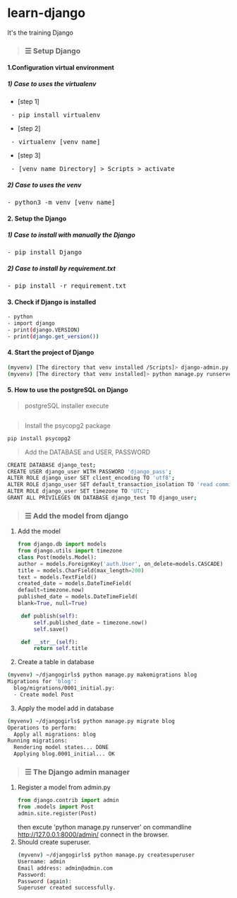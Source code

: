 # learn-django

It's the training Django

> ### ☰ Setup Django

#### 1.Configuration virtual environment

##### 1) Case to uses the virtualenv

- [step 1]

<pre> - pip install virtualenv</pre>

- [step 2]

<pre> - virtualenv [venv name]</pre>

- [step 3]

<pre> - [venv name Directory] > Scripts > activate</pre>

##### 2) Case to uses the venv

<pre>- python3 -m venv [venv name]</pre>

#### 2. Setup the Django

##### 1) Case to install with manually the Django

<pre>- pip install Django</pre>

##### 2) Case to install by requirement.txt

<pre>- pip install -r requirement.txt</pre>

#### 3. Check if Django is installed

```sh
- python
- import django
- print(django.VERSION)
- print(django.get_version())
```

#### 4. Start the project of Django

```sh
(myvenv) [The directory that venv installed /Scripts]> django-admin.py startproject [mysite] .
(myvenv) [The directory that venv installed]> python manage.py runserver
```

#### 5. How to use the postgreSQL on Django

> postgreSQL installer execute

```sh

```

> Install the psycopg2 package

```sh
pip install psycopg2
```

> Add the DATABASE and USER, PASSWORD

```sh
CREATE DATABASE django_test;
CREATE USER django_user WITH PASSWORD 'django_pass';
ALTER ROLE django_user SET client_encoding TO 'utf8';
ALTER ROLE django_user SET default_transaction_isolation TO 'read committed';
ALTER ROLE django_user SET timezone TO 'UTC';
GRANT ALL PRIVILEGES ON DATABASE django_test TO django_user;
```

> ### ☰ Add the model from django

1. Add the model

   ```python
   from django.db import models
   from django.utils import timezone
   class Post(models.Model):
   author = models.ForeignKey('auth.User', on_delete=models.CASCADE)
   title = models.CharField(max_length=200)
   text = models.TextField()
   created_date = models.DateTimeField(
   default=timezone.now)
   published_date = models.DateTimeField(
   blank=True, null=True)

    def publish(self):
        self.published_date = timezone.now()
        self.save()

    def __str__(self):
        return self.title
   ```

2. Create a table in database

```sh
(myvenv) ~/djangogirls$ python manage.py makemigrations blog
Migrations for 'blog':
  blog/migrations/0001_initial.py:
  - Create model Post
```

3. Apply the model add in database

```sh
(myvenv) ~/djangogirls$ python manage.py migrate blog
Operations to perform:
  Apply all migrations: blog
Running migrations:
  Rendering model states... DONE
  Applying blog.0001_initial... OK
```

> ### ☰ The Django admin manager

1. Register a model from admin.py
   ```python
   from django.contrib import admin
   from .models import Post
   admin.site.register(Post)
   ```
   then excute 'python manage.py runserver' on commandline  
   http://127.0.0.1:8000/admin/ connect in the browser.
2. Should create superuser.
   ```sh
   (myvenv) ~/djangogirls$ python manage.py createsuperuser
   Username: admin
   Email address: admin@admin.com
   Password:
   Password (again):
   Superuser created successfully.
   ```
